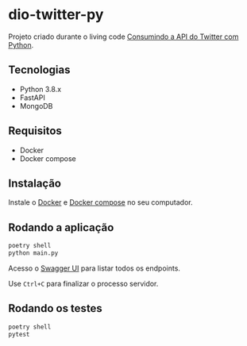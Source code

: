 # dio-twitter-py

Projeto criado durante o living code [Consumindo a API do Twitter com Python](https://docs.google.com/presentation/d/11DkkyQUIloVQLm8i6hN6w3xyUaP4WSRE/edit?usp=sharing&ouid=102662434190974209165&rtpof=true&sd=true).

## Tecnologias

- Python 3.8.x
- FastAPI
- MongoDB

## Requisitos

- Docker
- Docker compose

## Instalação

Instale o [Docker](https://www.docker.com) e [Docker compose](https://docs.docker.com/compose/) no seu computador.

## Rodando a aplicação

```sh
poetry shell
python main.py
```

Acesso o [Swagger UI](http://localhost:8000/docs) para listar todos os endpoints.

Use `Ctrl+C` para finalizar o processo servidor.

## Rodando os testes

```sh
poetry shell
pytest
```